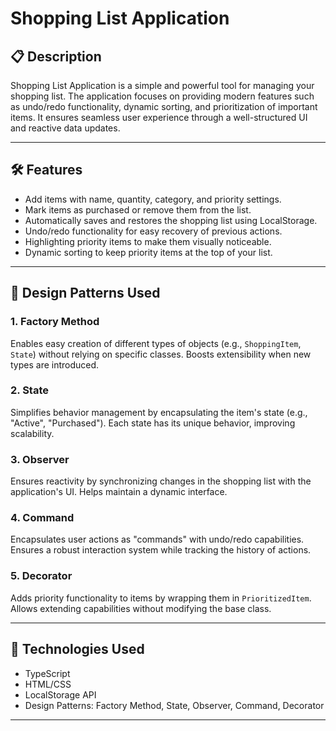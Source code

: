 # Shopping List Application

## 📋 Description

Shopping List Application is a simple and powerful tool for managing your shopping list. The application focuses on providing modern features such as undo/redo functionality, dynamic sorting, and prioritization of important items. It ensures seamless user experience through a well-structured UI and reactive data updates.

---

## 🛠 Features

- Add items with name, quantity, category, and priority settings.
- Mark items as purchased or remove them from the list.
- Automatically saves and restores the shopping list using LocalStorage.
- Undo/redo functionality for easy recovery of previous actions.
- Highlighting priority items to make them visually noticeable.
- Dynamic sorting to keep priority items at the top of your list.

---

## 📐 Design Patterns Used

### 1. Factory Method
Enables easy creation of different types of objects (e.g., `ShoppingItem`, `State`) without relying on specific classes. Boosts extensibility when new types are introduced.

### 2. State
Simplifies behavior management by encapsulating the item's state (e.g., "Active", "Purchased"). Each state has its unique behavior, improving scalability.

### 3. Observer
Ensures reactivity by synchronizing changes in the shopping list with the application's UI. Helps maintain a dynamic interface.

### 4. Command
Encapsulates user actions as "commands" with undo/redo capabilities. Ensures a robust interaction system while tracking the history of actions.

### 5. Decorator
Adds priority functionality to items by wrapping them in `PrioritizedItem`. Allows extending capabilities without modifying the base class.

---
## 🔨 Technologies Used

- TypeScript
- HTML/CSS
- LocalStorage API
- Design Patterns: Factory Method, State, Observer, Command, Decorator

---
